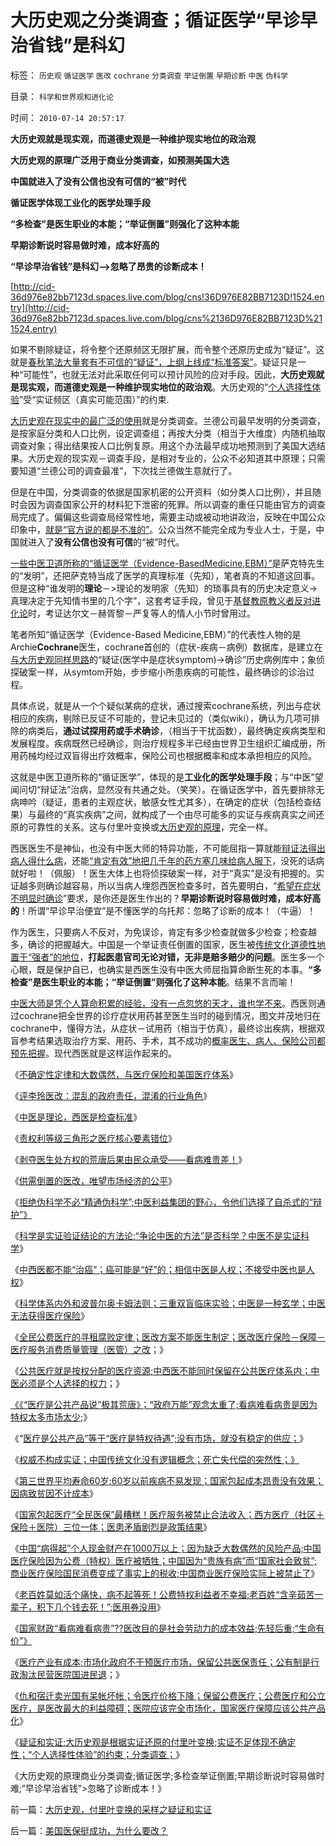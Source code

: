 # 大历史观之分类调查；循证医学“早诊早治省钱”是科幻

标签： `历史观` `循证医学` `医改` `cochrane` `分类调查` `举证倒置` `早期诊断` `中医` `伪科学` 

目录： `科学和世界观和进化论`

时间： `2010-07-14 20:57:17`

**大历史观就是现实观，而道德史观是一种维护现实地位的政治观**

**大历史观的原理广泛用于商业分类调查，如预测美国大选**

**中国就进入了没有公信也没有可信的“被”时代**

**循证医学体现工业化的医学处理手段**

**“多检查”是医生职业的本能；“举证倒置”则强化了这种本能**

**早期诊断说时容易做时难，成本好高的**

**“早诊早治省钱”是科幻——>忽略了昂贵的诊断成本！**

[http://cid-36d976e82bb7123d.spaces.live.com/blog/cns!36D976E82BB7123D!1524.entry](http://cid-36d976e82bb7123d.spaces.live.com/blog/cns%2136D976E82BB7123D%211524.entry)

如果不剔除疑证，将令整个还原频区无限扩展，而令整个还原历史成为“疑证”。这就是[春秋笔法大量套有不可信的“疑证”，上纲上线成“标准答案”](../../../2010/5/7/评论历史者不宜研史；分析历史就是分析现实.md)。疑证只是一种“可能性”，也就无法对此采取任何可以预计风险的应对手段。因此，**大历史观就是现实观，而道德史观是一种维护现实地位的政治观**。大历史观的“[个人选择性体验](../../../2009/4/4/期望，预期和选择性体验；有调查也没有发言权.md)”受“实证频区（真实可能范围）”的约束.

[大历史观在现实中的最广泛的使用](../../../2010/5/27/道德史观就是文革政治观.md)就是分类调查。兰德公司最早发明的分类调查，是按家庭分类和人口比例，设定调查组；再按大分类（相当于大维度）内随机抽取调查对象；得出结果按人口比例复原。用这个办法最早成功地预测到了美国大选结果。大历史观的现实观－调查手段，是相对专业的，公众不必知道其中原理；只需要知道“兰德公司的调查最准”，下次找兰德做生意就行了。

但是在中国，分类调查的依据是国家机密的公开资料（如分类人口比例），并且随时会因为调查国家公开的材料犯下泄密的死罪。所以调查的重任只能由官方的调查局完成了。偏偏这些调查局经常性地，需要主动或被动地讲政治，反映在中国公众印象中，[就是“官方说的都是不准的”](../../../2009/7/16/中国经济增长的数字创作有几许水分.md)。公众当然不能完全成为专业人士，于是，中国就进入了**没有公信也没有可信**的“被”时代。

[一些中医卫道所称的“循证医学（Evidence-BasedMedicine,EBM）”](../../../2010/7/13/死亡的到来不知不觉.md)是萨克特先生的“发明”，还把萨克特当成了医学的真理标准（先知），笔者真的不知道这回事。但是这种“谁发明的**理论**－>理论的发明家（先知）的琐事具有的历史决定意义->真理决定于先知情书里的几个字”，这套考证手段，曾见于[基督教原教义者反对进化论](../../../2009/2/18/进化论的科学性；回应马恩基督教的质难.md)时，考证达尔文－赫胥黎－严复等人的情人小节时曾用过。

笔者所知“循证医学（Evidence-Based Medicine,EBM）”的代表性人物的是Archie**Cochrane**医生，cochrane首创的（症状-疾病－病例）数据库，是建立在[与大历史观同样思路](../../../2010/5/9/历史是必须被假设的.md)的“疑证(医学中是症状symptom)->确诊”历史病例库中；象侦探破案一样，从symtom开始，步步缩小所患疾病的可能性，最终确诊的诊治过程。

具体点说，就是从一个个疑似某病的症状，通过搜索cochrane系统，列出与症状相应的疾病，剔除已反证不可能的，登记未见过的（类似wiki），确认为几项可排除的病类后，**通过试探用药或手术确诊**，（相当于干扰函数），最终确定疾病类型和发展程度。疾病既然已经确诊，则治疗规程多半已经由世界卫生组织汇编成册，所用药械均经过双盲得出疗效概率，保险公司也根据概率和成本承担相应的风险。

这就是中医卫道所称的“循证医学”，体现的是**工业化的医学处理手段**；与“中医”望闻问切“辩证法”治病，显然没有共通之处。（笑笑）。在循证医学中，首先要排除无病呻吟（疑证，患者的主观症状，敏感女性尤其多），在确定的症状（包括检查结果）与最终的“真实疾病”之间，就构成了一个由尽可能多的实证与疾病真实之间还原的可靠性的关系。这与付里叶变换或[大历史观的原理](../../../2010/5/9/真实的历史可以比文学更精彩.md)，完全一样。

西医医生不是神仙，也没有中医大师的特异功能，不可能屈指一算就能[辩证法得出病人得什么病](../../../2010/2/2/辩证法不能辩证出历史.md)，还能[“肯定有效”地把几千年的药方塞几味给病人服下](../../../2010/7/12/中医是玄学；双盲统计是医疗保险的依据.md)，没死的话病就好啦！（佩服）！医生大体上也将侦探破案一样，对于“真实”是没有把握的。实证越多则确诊越容易，所以当病人埋怨西医检查多时，首先要明白，“[希望在症状不明显时确诊](../../../2010/7/13/因病致贫因医疗索取不计成本.md)”要求，是你还是医生作出的？**早期诊断说时容易做时难，成本好高的**！所谓“早诊早治便宜”是不懂医学的乌托邦：忽略了诊断的成本！（牛逼）！

作为医生，只要病人不反对，为免误诊，肯定有多少检查就做多少检查；检查越多，确诊的把握越大。中国是一个举证责任倒置的国家，医生被[传统文化道德性地置于“强者”的地位](http://darthvad.blog.sohu.com/130601258.html)，**打起医患官司无论对错，无非是赔多赔少的问题**。医生多一个心眼，既是保护自已，也确实是西医生没有中医大师屈指算命断生死的本事。**“多检查”是医生职业的本能；“举证倒置”则强化了这种本能**。结果不言而喻！

[中医大师是凭个人算命积累的经验，没有一点忽悠的天才，谁也学不来](../../../2010/7/11/拒绝伪科学不必“精通伪科学”；中医关乎病人的选择权.md)。西医则通过cochrane把全世界的诊疗症状用药甚至医生当时的碰到情况，图文并茂地归在cochrane中，懂得方法，从症状－试用药（相当于仿真），最终诊出疾病，根据双盲参考结果选取治疗方案、用药、手术，其不成功的[概率医生、病人、保险公司都预先把握](../../../2010/7/13/医疗被黑暗！西方医疗（社区＋保险＋医院）；医患矛盾.md)。现代西医就是这样运作起来的。

《[不确定性定律和大数偶然，与医疗保险和美国医疗体系](../../../2009/4/4/“不确定性定律公式”广泛适用于社会经济政治生活.md)》

《[评李玲医改：混乱的政府责任，混淆的行业角色](../../../2007/11/24/评李玲医改：混乱的政府责任，混淆的行业角色.md)》

《[中医是理论，西医是检查标准](../../../2009/1/31/供需倒置的医改，唯望市场经济的公平.md)》

《[责权利等级三角形之医疗核心要素错位](../../../2009/5/26/责权利等边三角形之医疗核心要素错位.md)》

《[剥夺医生处方权的荒唐后果由民众承受——看病难贵差！](../../../2009/5/30/剥夺医生处方权的荒唐后果由民众承受——看病难贵差！.md)》

《[供需倒置的医改，唯望市场经济的公平](../../../2009/1/31/供需倒置的医改，唯望市场经济的公平.md)》

《[拒绝伪科学不必“精通伪科学”;中医利益集团的野心，令他们选择了自杀式的“辩护”》](../../../2010/7/11/拒绝伪科学不必“精通伪科学”；中医关乎病人的选择权.md)

《[科学是实证验证结论的方法论;“争论中医的方法”是否科学？中医不是实证科学](../../../2010/7/11/中医不是实证科学.md)》

《[中西医都不能“治癌”；癌可能是“好”的；相信中医是人权；不接受中医也是人权](../../../2010/7/11/癌症未必是魔；中西医都不能“治癌”.md)》

《[科学体系内外和波普尔奥卡姆法则；三重双盲临床实验；中医是一种玄学；中医无法获得医疗保险](../../../2010/7/12/中医是玄学；双盲统计是医疗保险的依据.md)》

《[全民公费医疗的寻租腐败定律；医改方案不能医生制定；医改医疗保险－保障－医疗服务消费质量管理（医管）之改](../../../2010/7/12/医改方案不应由医生制定；医改不是医疗专业.md)；》

《[公共医疗就是按权分配的医疗资源;中西医不能同时保留在公共医疗体系内；中医必须是个人选择的权力](../../../2010/7/12/公共医疗就是特权医疗，请把就医选择权归还病人.md)；》

[《《“医疗是公共产品说”极其荒唐》；“政府万能”观念太重了;看病难看病贵是因为特权太多市场太少](../../../2010/7/12/“医疗是公共产品说”极其荒唐；医疗不是公共产品.md);》

《“[医疗是公共产品”等于“医疗是特权待遇”;没有市场，就没有稳定的供应；](../../../2010/7/12/“医疗是公共产品”等于“医疗是特权待遇”.md)》

《[权威不构成实证；中国传统文化没有逻辑概念；死亡失代偿的突然性；》](../../../2010/7/13/死亡的到来不知不觉.md)

《[第三世界平均寿命60岁;60岁以前疾病不易发现；国家包起成本昂贵没有效果；因病致贫因不计成本](../../../2010/7/13/因病致贫因医疗索取不计成本.md)》

《[国家包起医疗“全民医保”最糟糕！医疗服务被禁止合法收入；西方医疗（社区＋保险＋医院）三位一体；医患矛盾剧烈是政策结果](../../../2010/7/13/医疗被黑暗！西方医疗（社区＋保险＋医院）；医患矛盾.md)》

《[中国“病得起”个人现金财产在1000万以上；因为缺乏大数偶然的风险产品;中国医疗保险因为公费（特权）医疗被牺牲；中国因为“贵族有病”而“国家社会致贫”;商业医疗保险国民消费变成了事实上的税收;中国商业医疗保险实际上被禁止了](../../../2010/7/13/中国“病得起”个人现金财产需1000万以上.md)》

《[老百姓莫如活个痛快，病不起等死！公费特权利益者不幸福;老百姓“含辛茹苦一辈子，积下几个钱去死！”;医用券没用](../../../2010/7/13/百姓“积下几个钱去死！”不如“短两星期命活个痛快”.md)》

《[国家财政“看病难看病贵”??医改目的是社会劳动力的成本效益;先轻后重;“生命有价”》](../../../2010/7/14/生命健康皆有价；医改不能为了“看病难看病贵”.md)

《[医疗产业有成本;市场化政府不干预医疗市场，保留公共医保责任；公有制是行政淘汰民营医院国进民退](../../../2010/7/14/公有制寻租不是“市场化”；医疗市场化有税后公共医保.md)；》

《[仇和宿迁卖光国有呆帐坏帐；令医疗价格下降；保留公费医疗；公费医疗和公立医疗，是医改最大的利益障碍；医院应该完全市场化，国家医疗保障应该公共产品化](../../../2010/7/14/公费医疗和公立医疗是医改巨障.md)》

《[疑证和实证;大历史观是根据实证还原的付里叶变换;实证不足体现不确定性；“个人选择性体验”的约束；分类调查；](../../../2010/7/14/大历史观，付里叶变换的采样之疑证和实证.md)》

《大历史观的原理商业分类调查;循证医学;多检查举证倒置;早期诊断说时容易做时难;“早诊早治省钱”>忽略了诊断成本！》



前一篇：[大历史观，付里叶变换的采样之疑证和实证](../../../2010/7/14/大历史观，付里叶变换的采样之疑证和实证.md)

后一篇：[美国医保挺成功，为什么要改？](../../../2010/7/15/美国医保挺成功，为什么要改？.md)